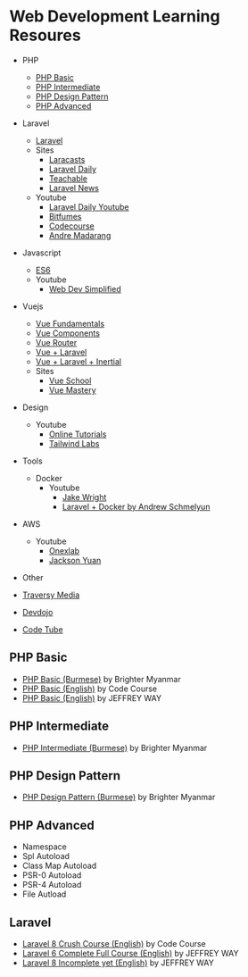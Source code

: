 # Web Development Learning Resoures

- PHP
  - [PHP Basic](#php-basic)
  - [PHP Intermediate](#php-intermediate)
  - [PHP Design Pattern](#php-design-pattern)
  - [PHP Advanced](#php-advanced)
- Laravel
  - [Laravel](#Laravel)
  - Sites
    - [Laracasts](https://laracasts.com)
    - [Laravel Daily](https://laraveldaily.com)
    - [Teachable](https://laraveldaily.teachable.com)
    - [Laravel News](https://laravel-news.com)
  - Youtube
    - [Laravel Daily Youtube](https://www.youtube.com/channel/UCTuplgOBi6tJIlesIboymGA)
    - [Bitfumes](https://www.youtube.com/channel/UC_hG9fglfmShkwex1KVydHA)
    - [Codecourse](https://www.youtube.com/c/codecourse)
    - [Andre Madarang](https://www.youtube.com/c/drehimself)
- Javascript
  - [ES6](https://www.youtube.com/watch?v=_TCiBKki2is&list=PLgzczcvIi04P7xy8wcw1odJGuBzTYEzX7)
  - Youtube
    - [Web Dev Simplified](https://www.youtube.com/c/WebDevSimplified/featured)
- Vuejs
  - [Vue Fundamentals](https://www.youtube.com/watch?v=NVnFWzVEBMA&list=PLgzczcvIi04PRf2h4ofMfNWP69dmBfXNr)
  - [Vue Components](https://www.youtube.com/watch?v=J8v0rsW2C98&list=PLgzczcvIi04N6k_tSvG9YAMr62xyaQrhz)
  - [Vue Router](https://www.youtube.com/watch?v=A8_H0HjZgsk&list=PLgzczcvIi04Pd-PiyapkFno4EsboKvfPt)
  - [Vue + Laravel](https://www.youtube.com/watch?v=AFxm8YBurPg&list=PLgzczcvIi04OvLaYg3AzYeMf8xGMkz_qU)
  - [Vue + Laravel + Inertial](https://www.youtube.com/watch?v=IeMoVOHhMic&list=PLgzczcvIi04MR4fDn7RczGK3JXcI01Rss)
  - Sites
    - [Vue School](https://vueschool.io)
    - [Vue Mastery](https://www.vuemastery.com)
- Design
  - Youtube 
    - [Online Tutorials](https://www.youtube.com/c/OnlineTutorials4Designers/featured)
    - [Tailwind Labs](https://www.youtube.com/c/TailwindLabs/featured) 
- Tools
  - Docker
    - Youtube
      - [Jake Wright](https://www.youtube.com/watch?v=YFl2mCHdv24&list=PLlj9BrHKq9WKaz8UV3BjEqicn-C3qHxy4&index=6)
      - [Laravel + Docker by Andrew Schmelyun](https://www.youtube.com/watch?v=ozKxWsojYJ4&list=PL36CGZHZJqsWXjf4GeQBLUl7CK1dodKuC)  
- AWS
  - Youtube 
    - [Onexlab](https://www.youtube.com/channel/UCLr7LxnkvAUYg1-AmCfW__g) 
    - [Jackson Yuan](https://www.youtube.com/channel/UCbmBrWg8WX80aVa6EBA395A)

- Other
 - [Traversy Media](https://www.youtube.com/c/TraversyMedia)
 - [Devdojo](https://www.youtube.com/c/Devdojo)
 - [Code Tube](https://www.youtube.com/c/CodeTube)

## PHP Basic
- [PHP Basic (Burmese)](https://www.youtube.com/watch?v=GU37Qf_Sycs&list=PLYuQaK0xqlLmCG8pDJecfNg8FObzTOIAl&index=45) by Brighter Myanmar
- [PHP Basic (English)](https://www.youtube.com/watch?v=XKWqdp17BFo&list=PLfdtiltiRHWHjTPiFDRdTOPtSyYfz3iLW) by Code Course
- [PHP Basic (English)](https://laracasts.com/series/php-for-beginners) by JEFFREY WAY

## PHP Intermediate
- [PHP Intermediate (Burmese)](https://www.youtube.com/watch?v=76zHxm4tTfk&list=PLYuQaK0xqlLkhu6QMmiBf4NOMjPxgubgx&index=45) by Brighter Myanmar

## PHP Design Pattern
- [PHP Design Pattern (Burmese)](https://www.youtube.com/watch?v=HByVElWDeaQ&list=PLYuQaK0xqlLk1PPn5TmPOYmUarxrZmrN4&index=4) by Brighter Myanmar

## PHP Advanced
- Namespace
- Spl Autoload
- Class Map Autoload
- PSR-0 Autoload
- PSR-4 Autoload
- File Autload

## Laravel
- [Laravel 8 Crush Course (English)](https://www.youtube.com/watch?v=MFh0Fd7BsjE) by Code Course
- [Laravel 6 Complete Full Course (English)](https://laracasts.com/series/laravel-6-from-scratch) by JEFFREY WAY
- [Laravel 8 Incomplete yet (English)](https://laracasts.com/series/laravel-8-from-scratch) by JEFFREY WAY
